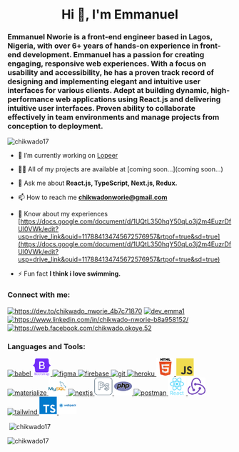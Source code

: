 <h1 align="center">Hi 👋, I'm Emmanuel</h1>
<h3 align="left">Emmanuel Nworie is a front-end engineer based in Lagos, Nigeria, with over 6+ years of hands-on experience in front-end development. Emmanuel has a passion for creating engaging, responsive web experiences. With a focus on usability and accessibility, he has a proven track record of designing and implementing elegant and intuitive user interfaces for various clients. Adept at building dynamic, high-performance web applications using React.js and delivering intuitive user interfaces. Proven ability to collaborate effectively in team environments and manage projects from conception to deployment.</h3>

<p align="left"> <img src="https://komarev.com/ghpvc/?username=chikwado17&label=Profile%20views&color=0e75b6&style=flat" alt="chikwado17" /> </p>

- 🔭 I’m currently working on [Lopeer](https://lopeer.onrender.com)

- 👨‍💻 All of my projects are available at [coming soon...](coming soon...)

- 💬 Ask me about **React.js, TypeScript, Next.js, Redux.**

- 📫 How to reach me **chikwadonworie@gmail.com**

- 📄 Know about my experiences [https://docs.google.com/document/d/1UQtL350hqY50qLo3j2m4EuzrDfUl0VWk/edit?usp=drive_link&ouid=117884134745672576957&rtpof=true&sd=true](https://docs.google.com/document/d/1UQtL350hqY50qLo3j2m4EuzrDfUl0VWk/edit?usp=drive_link&ouid=117884134745672576957&rtpof=true&sd=true)

- ⚡ Fun fact **I think i love swimming.**

<h3 align="left">Connect with me:</h3>
<p align="left">
<a href="https://dev.to/https://dev.to/chikwado_nworie_4b7c71870" target="blank"><img align="center" src="https://raw.githubusercontent.com/rahuldkjain/github-profile-readme-generator/master/src/images/icons/Social/devto.svg" alt="https://dev.to/chikwado_nworie_4b7c71870" height="30" width="40" /></a>
<a href="https://twitter.com/dev_emma1" target="blank"><img align="center" src="https://raw.githubusercontent.com/rahuldkjain/github-profile-readme-generator/master/src/images/icons/Social/twitter.svg" alt="dev_emma1" height="30" width="40" /></a>
<a href="https://linkedin.com/in/https://www.linkedin.com/in/chikwado-nworie-b8a958152/" target="blank"><img align="center" src="https://raw.githubusercontent.com/rahuldkjain/github-profile-readme-generator/master/src/images/icons/Social/linked-in-alt.svg" alt="https://www.linkedin.com/in/chikwado-nworie-b8a958152/" height="30" width="40" /></a>
<a href="https://fb.com/https://web.facebook.com/chikwado.okoye.52" target="blank"><img align="center" src="https://raw.githubusercontent.com/rahuldkjain/github-profile-readme-generator/master/src/images/icons/Social/facebook.svg" alt="https://web.facebook.com/chikwado.okoye.52" height="30" width="40" /></a>
</p>

<h3 align="left">Languages and Tools:</h3>
<p align="left"> <a href="https://babeljs.io/" target="_blank" rel="noreferrer"> <img src="https://www.vectorlogo.zone/logos/babeljs/babeljs-icon.svg" alt="babel" width="40" height="40"/> </a> <a href="https://getbootstrap.com" target="_blank" rel="noreferrer"> <img src="https://raw.githubusercontent.com/devicons/devicon/master/icons/bootstrap/bootstrap-plain-wordmark.svg" alt="bootstrap" width="40" height="40"/> </a> <a href="https://www.figma.com/" target="_blank" rel="noreferrer"> <img src="https://www.vectorlogo.zone/logos/figma/figma-icon.svg" alt="figma" width="40" height="40"/> </a> <a href="https://firebase.google.com/" target="_blank" rel="noreferrer"> <img src="https://www.vectorlogo.zone/logos/firebase/firebase-icon.svg" alt="firebase" width="40" height="40"/> </a> <a href="https://git-scm.com/" target="_blank" rel="noreferrer"> <img src="https://www.vectorlogo.zone/logos/git-scm/git-scm-icon.svg" alt="git" width="40" height="40"/> </a> <a href="https://heroku.com" target="_blank" rel="noreferrer"> <img src="https://www.vectorlogo.zone/logos/heroku/heroku-icon.svg" alt="heroku" width="40" height="40"/> </a> <a href="https://www.w3.org/html/" target="_blank" rel="noreferrer"> <img src="https://raw.githubusercontent.com/devicons/devicon/master/icons/html5/html5-original-wordmark.svg" alt="html5" width="40" height="40"/> </a> <a href="https://developer.mozilla.org/en-US/docs/Web/JavaScript" target="_blank" rel="noreferrer"> <img src="https://raw.githubusercontent.com/devicons/devicon/master/icons/javascript/javascript-original.svg" alt="javascript" width="40" height="40"/> </a> <a href="https://materializecss.com/" target="_blank" rel="noreferrer"> <img src="https://raw.githubusercontent.com/prplx/svg-logos/5585531d45d294869c4eaab4d7cf2e9c167710a9/svg/materialize.svg" alt="materialize" width="40" height="40"/> </a> <a href="https://www.mysql.com/" target="_blank" rel="noreferrer"> <img src="https://raw.githubusercontent.com/devicons/devicon/master/icons/mysql/mysql-original-wordmark.svg" alt="mysql" width="40" height="40"/> </a> <a href="https://nextjs.org/" target="_blank" rel="noreferrer"> <img src="https://cdn.worldvectorlogo.com/logos/nextjs-2.svg" alt="nextjs" width="40" height="40"/> </a> <a href="https://www.photoshop.com/en" target="_blank" rel="noreferrer"> <img src="https://raw.githubusercontent.com/devicons/devicon/master/icons/photoshop/photoshop-line.svg" alt="photoshop" width="40" height="40"/> </a> <a href="https://www.php.net" target="_blank" rel="noreferrer"> <img src="https://raw.githubusercontent.com/devicons/devicon/master/icons/php/php-original.svg" alt="php" width="40" height="40"/> </a> <a href="https://postman.com" target="_blank" rel="noreferrer"> <img src="https://www.vectorlogo.zone/logos/getpostman/getpostman-icon.svg" alt="postman" width="40" height="40"/> </a> <a href="https://reactjs.org/" target="_blank" rel="noreferrer"> <img src="https://raw.githubusercontent.com/devicons/devicon/master/icons/react/react-original-wordmark.svg" alt="react" width="40" height="40"/> </a> <a href="https://redux.js.org" target="_blank" rel="noreferrer"> <img src="https://raw.githubusercontent.com/devicons/devicon/master/icons/redux/redux-original.svg" alt="redux" width="40" height="40"/> </a> <a href="https://tailwindcss.com/" target="_blank" rel="noreferrer"> <img src="https://www.vectorlogo.zone/logos/tailwindcss/tailwindcss-icon.svg" alt="tailwind" width="40" height="40"/> </a> <a href="https://www.typescriptlang.org/" target="_blank" rel="noreferrer"> <img src="https://raw.githubusercontent.com/devicons/devicon/master/icons/typescript/typescript-original.svg" alt="typescript" width="40" height="40"/> </a> <a href="https://webpack.js.org" target="_blank" rel="noreferrer"> <img src="https://raw.githubusercontent.com/devicons/devicon/d00d0969292a6569d45b06d3f350f463a0107b0d/icons/webpack/webpack-original-wordmark.svg" alt="webpack" width="40" height="40"/> </a> </p>

<p>&nbsp;<img align="center" src="https://github-readme-stats.vercel.app/api?username=chikwado17&show_icons=true&locale=en" alt="chikwado17" /></p>

<p><img align="center" src="https://github-readme-streak-stats.herokuapp.com/?user=chikwado17&" alt="chikwado17" /></p>
